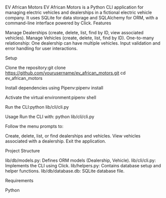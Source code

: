 EV African Motors
EV African Motors is a Python CLI application for managing electric vehicles and dealerships in a fictional electric vehicle company. It uses SQLite for data storage and SQLAlchemy for ORM, with a command-line interface powered by Click.
Features

Manage Dealerships (create, delete, list, find by ID, view associated vehicles).
Manage Vehicles (create, delete, list, find by ID).
One-to-many relationship: One dealership can have multiple vehicles.
Input validation and error handling for user interactions.

Setup

Clone the repository:git clone https://github.com/yourusername/ev_african_motors.git
cd ev_african_motors


Install dependencies using Pipenv:pipenv install


Activate the virtual environment:pipenv shell


Run the CLI:python lib/cli/cli.py



Usage
Run the CLI with:
python lib/cli/cli.py

Follow the menu prompts to:

Create, delete, list, or find dealerships and vehicles.
View vehicles associated with a dealership.
Exit the application.

Project Structure

lib/db/models.py: Defines ORM models (Dealership, Vehicle).
lib/cli/cli.py: Implements the CLI using Click.
lib/helpers.py: Contains database setup and helper functions.
lib/db/database.db: SQLite database file.

Requirements

Python